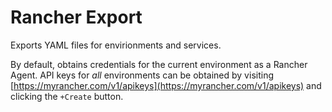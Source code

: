 # Rancher Export

Exports YAML files for envirionments and services.

By default, obtains credentials for the current environment as a Rancher Agent. API keys for _all_ environments can be obtained by visiting [https://myrancher.com/v1/apikeys](https://myrancher.com/v1/apikeys) and clicking the `+Create` button.
